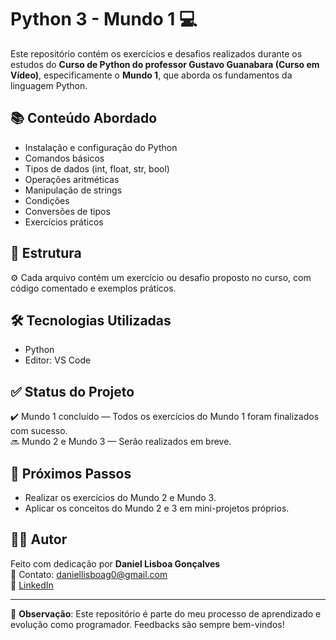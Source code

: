 # Python 3 - Mundo 1 💻

Este repositório contém os exercícios e desafios realizados durante os estudos do **Curso de Python do professor Gustavo Guanabara (Curso em Vídeo)**, especificamente o **Mundo 1**, que aborda os fundamentos da linguagem Python.

## 📚 Conteúdo Abordado

- Instalação e configuração do Python
- Comandos básicos
- Tipos de dados (int, float, str, bool)
- Operações aritméticas
- Manipulação de strings
- Condições
- Conversões de tipos
- Exercícios práticos

## 📂 Estrutura

 ⚙️ Cada arquivo contém um exercício ou desafio proposto no curso, com código comentado e exemplos práticos.

## 🛠️ Tecnologias Utilizadas

- Python
- Editor: VS Code

## ✅ Status do Projeto

✔️ Mundo 1 concluído — Todos os exercícios do Mundo 1 foram finalizados com sucesso.  
🔜 Mundo 2 e Mundo 3 — Serão realizados em breve.

## 📌 Próximos Passos

- Realizar os exercícios do Mundo 2 e Mundo 3.
- Aplicar os conceitos do Mundo 2 e 3 em mini-projetos próprios.

## 🙋‍♂️ Autor

Feito com dedicação por **Daniel Lisboa Gonçalves**  
📧 Contato: [daniellisboag0@gmail.com](mailto:daniellisboag0@gmail.com)  
🔗 [LinkedIn](https://www.linkedin.com/in/daniellisboag0/)

---

📎 **Observação**: Este repositório é parte do meu processo de aprendizado e evolução como programador. Feedbacks são sempre bem-vindos!
